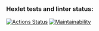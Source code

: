 ### Hexlet tests and linter status:
[![Actions Status](https://github.com/MaxGre99/frontend-bootcamp-project-11/workflows/hexlet-check/badge.svg)](https://github.com/MaxGre99/frontend-bootcamp-project-11/actions)
[![Maintainability](https://api.codeclimate.com/v1/badges/bb59be738288c4e630c8/maintainability)](https://codeclimate.com/github/MaxGre99/frontend-bootcamp-project-11/maintainability)
